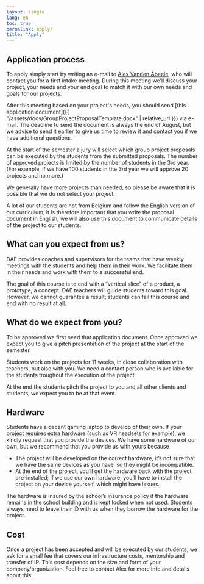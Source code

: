 ```yaml
---
layout: single
lang: en
toc: true
permalink: apply/
title: "Apply"
---
```


## Application process

To apply simply start by writing an e-mail to [Alex Vanden Abeele](mailto:alex.vanden.abeele@howest.be), who will contact you for a first intake meeting. During this meeting we'll discuss your project, your needs and your end goal to match it with our own needs and goals for our projects.

After this meeting based on your project's needs, you should send [this application document]({{ "/assets/docs/GroupProjectProposalTemplate.docx" | relative_url }}) via e-mail. The deadline to send the document is always the end of August, but we advise to send it earlier to give us time to review it and contact you if we have additional questions.

At the start of the semester a jury will select which group project proposals can be executed by the students from the submitted proposals. The number of approved projects is limited by the number of students in the 3rd year. (For example, if we have 100 students in the 3rd year we will approve 20 projects and no more.)

We generally have more projects than needed, so please be aware that it is possible that we do not select your project. 

A lot of our students are not from Belgium and follow the English version of our curriculum, it is therefore important that you write the proposal document in English, we will also use this document to communicate details of the project to our students.

## What can you expect from us?
DAE provides coaches and supervisors for the teams that have weekly meetings with the students and help them in their work. We facilitate them in their needs and work with them to a successful end.

The goal of this course is to end with a “vertical slice” of a product, a prototype, a concept. DAE teachers will guide students toward this goal. However, we cannot guarantee a result; students can fail this course and end with no result at all. 

## What do we expect from you?

To be approved we first need that application document. Once approved we expect you to give a pitch presentation of the project at the start of the semester.

Students work on the projects for 11 weeks, in close collaboration with teachers, but also with you. We need a contact person who is available for the students troughout  the execution of the project.

At the end the students pitch the project to you and all other clients and students, we expect you to be at that event.

## Hardware

Students have a decent gaming laptop to develop of their own. If your project requires extra hardware (such as VR headsets for example), we kindly request that you provide the devices. We have some hardware of our own, but we recommend that you provide us with yours because

- The project will be developed on the correct hardware, it’s not sure that we have the same devices as you have, so they might be incompatible.
- At the end of the project, you’ll get the hardware back with the project pre-installed; if we use our own hardware, you’ll have to install the project on your device yourself, which might have issues.

The hardware is insured by the school’s insurance policy if the hardware remains in the school building and is kept locked when not used. Students always need to leave their ID with us when they borrow the hardware for the project.

## Cost

Once a project has been accepted and will be executed by our students, we ask for a small fee that covers our infrastructure costs, mentorship and transfer of IP. This cost depends on the size and form of your company/organization. Feel free to contact Alex for more info and details about this. 
